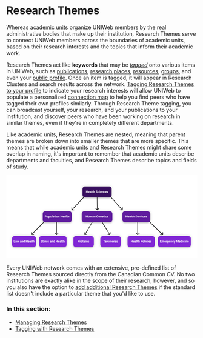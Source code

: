 # Research Themes

Whereas [academic units](../../uniweb-accounts/academic-units/) organize UNIWeb members by the real administrative bodies that make up their institution, Research Themes serve to connect UNIWeb members across the boundaries of academic units, based on their research interests and the topics that inform their academic work. 

Research Themes act like **keywords** that may be [_tagged_](increasing-discoverability-with-research-themes.md) onto various items in UNIWeb, such as [publications](../../your-academic-information/publications-1.md), [research places](../research-places-1.md), [resources](../equipment-profiles-resources/), [groups](../groups-1.md), and even your [public profile](../filling-out-your-public-profile.md). Once an item is tagged, it will appear in Research Clusters and search results across the network. [Tagging Research Themes to your profile](increasing-discoverability-with-research-themes.md#tagging-your-public-profile-with-research-themes) to indicate your research interests will allow UNIWeb to populate a personalized [connection map](research-connections.md) to help you find peers who have tagged their own profiles similarly. Through Research Theme tagging, you can broadcast yourself, your research, and your publications to your institution, and discover peers who have been working on research in similar themes, even if they're in completely different departments.

Like academic units, Research Themes are nested, meaning that parent themes are broken down into smaller themes that are more specific. This means that while academic units and Research Themes might share some overlap in naming, it's important to remember that academic units describe departments and faculties, and Research Themes describe topics and fields of study.

![](../../.gitbook/assets/frame-2.1.png)

Every UNIWeb network comes with an extensive, pre-defined list of Research Themes sourced directly from the Canadian Common CV. No two institutions are exactly alike in the scope of their research, however, and so you also have the option to [add additional Research Themes](managing-research-themes.md#creating-new-research-themes) if the standard list doesn't include a particular theme that you'd like to use. 

### In this section:

* [Managing Research Themes](managing-research-themes.md)
* [Tagging with Research Themes](increasing-discoverability-with-research-themes.md)

